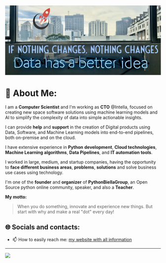 ![Personal Image](https://github.com/JeyDi/JeyDi/blob/master/coverGitHub.jpeg "coverGitHub")


# 💫 About Me:

I am a **Computer Scientist** and I'm working as **CTO** @Intella, focused on creating new space software solutions using machine learning models and AI to simplify the complexity of data into simple actionable insights. 

I can provide **help** and **support** in the creation of Digital products using Data, Software, and Machine Learning models into end-to-end pipelines, both on-premise and on the cloud.

I have extensive experience in **Python** **development**, **Cloud technologies**, **Machine Learning algorithms**, **Data Pipelines**, and **IT automation tools**.

I worked in large, medium, and startup companies, having the opportunity to **face different business areas**, **problems**, **solutions** and solve business use cases using technology.

I'm one of the **founder** and **organizer** of **PythonBiellaGroup**, an Open Source python online community, speaker, and also a **Teacher**.

**My motto:**

> When you do something, innovate and experience new things.
> But start with why and make a real "dot" every day!


## 🌐 Socials and contacts:

- 📫 How to easily reach me: [my website with all information](https://andreaguzzo.com)

---
[![](https://visitcount.itsvg.in/api?id=JeyDi&icon=2&color=1)](https://visitcount.itsvg.in)

<!-- Proudly created with GPRM ( https://gprm.itsvg.in ) -->
